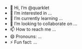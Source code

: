 - 👋 Hi, I’m @quarklet
- 👀 I’m interested in ...
- 🌱 I’m currently learning ...
- 💞️ I’m looking to collaborate on ...
- 📫 How to reach me ...
- 😄 Pronouns: ...
- ⚡ Fun fact: ...

<!---
quarklet/quarklet is a ✨ special ✨ repository because its `README.md` (this file) appears on your GitHub profile.
You can click the Preview link to take a look at your changes.
--->
